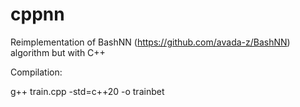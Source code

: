 # cppnn
Reimplementation of BashNN (https://github.com/avada-z/BashNN) algorithm but with C++

Compilation:

g++ train.cpp -std=c++20 -o trainbet
